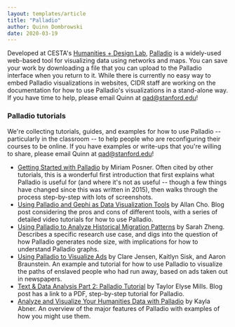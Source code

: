 ```yaml
---
layout: templates/article
title: "Palladio"
author: Quinn Dombrowski
date: 2020-03-19
---
```


Developed at CESTA's [Humanities + Design Lab](http://hdlab.stanford.edu/), [Palladio](http://hdlab.stanford.edu/palladio/) is a widely-used web-based tool for visualizing data using networks and maps. You can save your work by downloading a file that you can upload to the Palladio interface when you return to it. While there is currently no easy way to embed Palladio visualizations in websites, CIDR staff are working on the documentation for how to use Palladio's visualizations in a stand-alone way. If you have time to help, please email Quinn at [qad@stanford.edu](mailto:qad@stanford.edu)!


### Palladio tutorials


We're collecting tutorials, guides, and examples for how to use Palladio -- particularly in the classroom -- to help people who are reconfiguring their courses to be online. If you have examples or write-ups that you're willing to share, please email Quinn at [qad@stanford.edu](mailto:qad@stanford.edu)!


* [Getting Started with Palladio](https://miriamposner.com/blog/getting-started-with-palladio/) by Miriam Posner. Often cited by other tutorials, this is a wonderful first introduction that first explains what Palladio is useful for (and where it's not as useful -- though a few things have changed since this was written in 2015), then walks through the process step-by-step with lots of screenshots.
* [Using Palladio and Gephi as Data Visualization Tools](https://www.allancho.com/2019/10/using-palladio-and-gephi-as-data.html) by Allan Cho. Blog post considering the pros and cons of different tools, with a series of detailed video tutorials for how to use Palladio.
* [Using Palladio to Analyze Historical Migration Patterns](http://blogs.ubc.ca/szhang/tutorials/) by Sarah Zheng. Describes a specific research use case, and digs into the question of how Palladio generates node size, with implications for how to understand Palladio graphs.
* [Using Palladio to Visualize Ads](http://ricedh.github.io/01-palladio.html) by Clare Jensen, Kaitlyn Sisk, and Aaron Braunstein. An example and tutorial for how to use Palladio to visualize the paths of enslaved people who had run away, based on ads taken out in newspapers.
* [Text & Data Analysis Part 2: Palladio Tutorial](https://taylorelysemills.org/tutorials/text-data-analysis-part-2-palladio-tutorial/) by Taylor Elyse Mills. Blog post has a link to a PDF, step-by-step tutorial for Palladio.
* [Analyze and Visualize Your Humanities Data with Palladio](https://publish.illinois.edu/commonsknowledge/2018/10/01/analyze-and-visualize-your-humanities-data-with-palladio/) by Kayla Abner. An overview of the major features of Palladio with examples of how you might use them.
